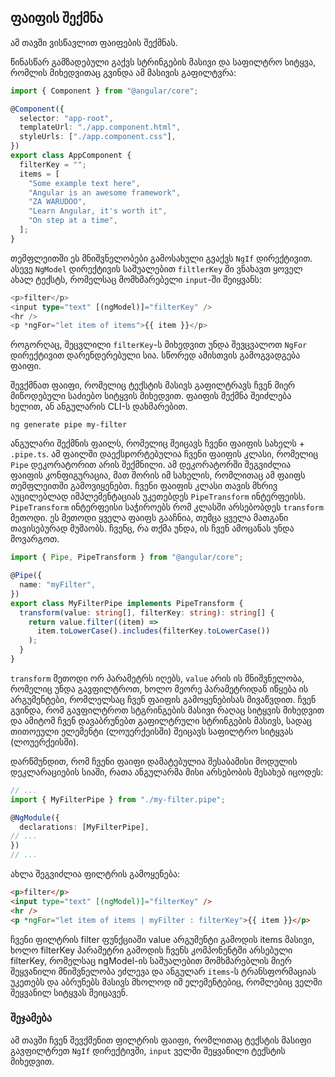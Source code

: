 ## ფაიფის შექმნა

ამ თავში ვისწავლით ფაიფების შექმნას.

წინასწარ გამზადებული გაქვს სტრინგების მასივი და საფილტრო სიტყვა, რომლის
მიხედვითაც გვინდა ამ მასივის გაფილტვრა:

```ts
import { Component } from "@angular/core";

@Component({
  selector: "app-root",
  templateUrl: "./app.component.html",
  styleUrls: ["./app.component.css"],
})
export class AppComponent {
  filterKey = "";
  items = [
    "Some example text here",
    "Angular is an awesome framework",
    "ZA WARUDOO",
    "Learn Angular, it's worth it",
    "On step at a time",
  ];
}
```

თემფლეითში ეს მნიშვნელობები გამოსახული გვაქვს `NgIf` დირექტივით.
ასევე `NgModel` დირექტივის საშუალებით `filtlerKey` ში ვნახავთ ყოველ
ახალ ტექსტს, რომელსაც მომხმარებელი `input`-ში შეიყვანს:

```ts
<p>filter</p>
<input type="text" [(ngModel)]="filterKey" />
<hr />
<p *ngFor="let item of items">{{ item }}</p>

```

როგორღაც, შეცვლილი `filterKey`-ს მიხედვით უნდა შევცვალოთ
`NgFor` დირექტივით დარენდერებული სია. სწორედ ამისთვის გამოგვადგება ფაიფი.

შევქმნათ ფაიფი, რომელიც ტექსტის მასივს გაფილტრავს ჩვენ მიერ მიწოდებული
საძიებო სიტყვის მიხედვით. ფაიფის შექმნა შეიძლება ხელით, ან ანგულარის
CLI-ს დახმარებით.

```
ng generate pipe my-filter
```

ანგულარი შექმნის ფაილს, რომელიც შეიცავს ჩვენი ფაიფის სახელს + `.pipe.ts`.
ამ ფაილში დაექსpორტებულია ჩვენი ფაიფის კლასი, რომელიც `Pipe` დეკორატორით
არის შექმნილი. ამ დეკორატორში შეგვიძლია ფაიფის კონფიგურაცია, მათ შორის იმ
სახელის, რომლითაც ამ ფაიფს თემფლეითში გამოვიყენებთ. ჩვენი ფაიფის კლასი
თავის მხრივ აუცილებლად იმპლემენტაციას უკეთებდეს `PipeTransform` ინტერფეისს.
`PipeTransform` ინტერფეისი საჭიროებს რომ კლასში არსებობდეს `transform` მეთოდი.
ეს მეთოდი ყველა ფაიფს გააჩნია, თუმცა ყველა მათგანი თავისებურად მუშაობს.
ჩვენც, რა თქმა უნდა, ის ჩვენ ამოცანას უნდა მოვარგოთ.

```ts
import { Pipe, PipeTransform } from "@angular/core";

@Pipe({
  name: "myFilter",
})
export class MyFilterPipe implements PipeTransform {
  transform(value: string[], filterKey: string): string[] {
    return value.filter((item) =>
      item.toLowerCase().includes(filterKey.toLowerCase())
    );
  }
}
```

`transform` მეთოდი ორ პარამეტრს იღებს, `value` არის ის მნიშვნელობა, რომელიც
უნდა გავფილტროთ, ხოლო მეორე პარამეტრიდან იწყება ის არგუმენტები, რომლელსაც
ჩვენ ფაიფის გამოყენებისას მივაწვდით. ჩვენ გვინდა, რომ გავფილტროთ სტგრინგების მასივი
რაღაც სიტყვის მიხედვით და ამიტომ ჩვენ დავაბრუნებთ გაფილტრული სტრინგების მასივს,
სადაც თითოეული ელემენტი (ლოუერქეისში) შეიცავს საფილტრო სიტყვას (ლოუერქეისში).

დარწმუნდით, რომ ჩვენი ფაიფი დამატებულია შესაბამისი მოდულის დეკლარაციების სიაში,
რათა ანგულარმა მისი არსებობის შესახებ იცოდეს:

```ts
// ...
import { MyFilterPipe } from "./my-filter.pipe";

@NgModule({
  declarations: [MyFilterPipe],
// ...
})
// ...
```

ახლა შეგვიძლია ფილტრის გამოყენება:

```html
<p>filter</p>
<input type="text" [(ngModel)]="filterKey" />
<hr />
<p *ngFor="let item of items | myFilter : filterKey">{{ item }}</p>
```

ჩვენი ფილტრის filter ფუნქციაში value არგუმენტი გამოდის items მასივი,
ხოლო filterKey პარამეტრი გამოდის ჩვენს კომპონენტში არსებული filterKey,
რომელსაც ngModel-ის საშუალებით მომხმარებლის მიერ შეყვანილი მნიშვნელობა ეძლევა
და ანგულარ `items`-ს ტრანსფორმაციას უკეთებს და აბრუნებს მასივს მხოლოდ იმ
ელემენტებიც, რომლებიც ველში შეყვანილ სიტყვას შეიცავენ.

### შეჯამება

ამ თავში ჩვენ შევქმენით ფილტრის ფაიფი, რომლითაც ტექსტის მასიფი გავფილტრეთ
`NgIf` დირექტივში, `input` ველში შეყვანილი ტექსტის მიხედვით.
